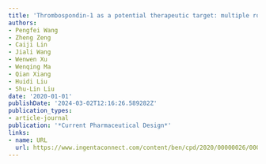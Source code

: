 ```yaml
---
title: 'Thrombospondin-1 as a potential therapeutic target: multiple roles in cancers'
authors:
- Pengfei Wang
- Zheng Zeng
- Caiji Lin
- Jiali Wang
- Wenwen Xu
- Wenqing Ma
- Qian Xiang
- Huidi Liu
- Shu-Lin Liu
date: '2020-01-01'
publishDate: '2024-03-02T12:16:26.589282Z'
publication_types:
- article-journal
publication: '*Current Pharmaceutical Design*'
links:
- name: URL
  url: https://www.ingentaconnect.com/content/ben/cpd/2020/00000026/00000018/art00006
---
```

